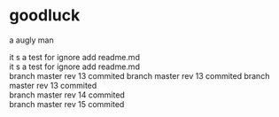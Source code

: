 goodluck
========

a augly man

it s a test for ignore add readme.md <br>
it s a test for ignore add readme.md <br>
branch master rev 13 commited 
branch master rev 13 commited 
branch master rev 13 commited
 <br>
branch master rev 14 commited
 <br>
branch master rev 15 commited 
 
